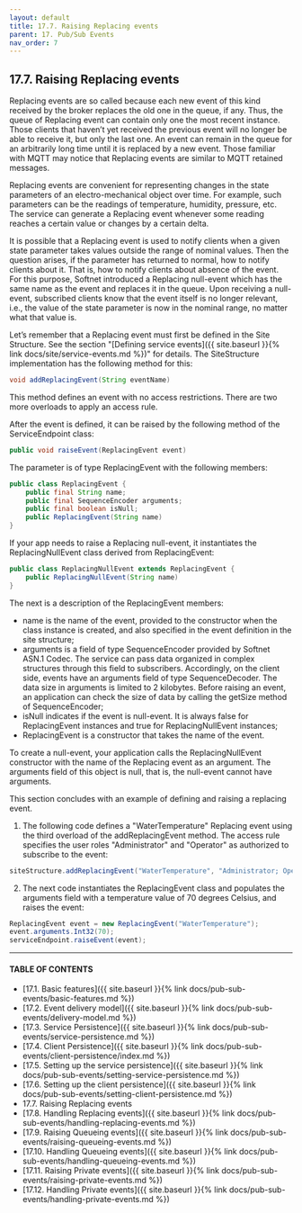 ```yaml
---
layout: default
title: 17.7. Raising Replacing events
parent: 17. Pub/Sub Events
nav_order: 7
---
```


## 17.7. Raising Replacing events

Replacing events are so called because each new event of this kind received by the broker replaces the old one in the queue, if any. Thus, the queue of Replacing event can contain only one the most recent instance. Those clients that haven’t yet received the previous event will no longer be able to receive it, but only the last one. An event can remain in the queue for an arbitrarily long time until it is replaced by a new event. Those familiar with MQTT may notice that Replacing events are similar to MQTT retained messages.  

Replacing events are convenient for representing changes in the state parameters of an electro-mechanical object over time. For example, such parameters can be the readings of temperature, humidity, pressure, etc. The service can generate a Replacing event whenever some reading reaches a certain value or changes by a certain delta.  

It is possible that a Replacing event is used to notify clients when a given state parameter takes values outside the range of nominal values. Then the question arises, if the parameter has returned to normal, how to notify clients about it. That is, how to notify clients about absence of the event. For this purpose, Softnet introduced a Replacing null-event which has the same name as the event and replaces it in the queue. Upon receiving a null-event, subscribed clients know that the event itself is no longer relevant, i.e., the value of the state parameter is now in the nominal range, no matter what that value is.  

Let’s remember that a Replacing event must first be defined in the Site Structure. See the section "[Defining service events]({{ site.baseurl }}{% link docs/site/service-events.md %})" for details. The <span class="datatype">SiteStructure</span> implementation has the following method for this:
```java
void addReplacingEvent(String eventName)
```
This method defines an event with no access restrictions. There are two more overloads to apply an access rule.  

After the event is defined, it can be raised by the following method of the <span class="datatype">ServiceEndpoint</span> class:
```java
public void raiseEvent(ReplacingEvent event)
```

The parameter is of type <span class="datatype">ReplacingEvent</span> with the following members:
```java
public class ReplacingEvent {
    public final String name;
    public final SequenceEncoder arguments;		
    public final boolean isNull;
    public ReplacingEvent(String name)
}
```

If your app needs to raise a Replacing null-event, it instantiates the <span class="datatype">ReplacingNullEvent</span> class derived from <span class="datatype">ReplacingEvent</span>:
```java
public class ReplacingNullEvent extends ReplacingEvent {
	public ReplacingNullEvent(String name)
}
```

The next is a description of the <span class="datatype">ReplacingEvent</span> members:
*	<span class="field">name</span> is the name of the event, provided to the constructor when the class instance is created, and also specified in the event definition in the site structure;
*	<span class="field">arguments</span> is a field of type <span class="datatype">SequenceEncoder</span> provided by Softnet ASN.1 Codec. The service can pass data organized in complex structures through this field to subscribers. Accordingly, on the client side, events have an arguments field of type <span class="datatype">SequenceDecoder</span>. The data size in arguments is limited to 2 kilobytes. Before raising an event, an application can check the size of data by calling the getSize method of <span class="datatype">SequenceEncoder</span>;
*	<span class="field">isNull</span> indicates if the event is null-event. It is always false for <span class="datatype">ReplacingEvent</span> instances and true for <span class="datatype">ReplacingNullEvent</span> instances;
*	<span class="method">ReplacingEvent</span> is a constructor that takes the name of the event.  

To create a null-event, your application calls the <span class="datatype">ReplacingNullEvent</span> constructor with the name of the Replacing event as an argument. The arguments field of this object is null, that is, the null-event cannot have arguments.  

This section concludes with an example of defining and raising a replacing event.
1.	The following code defines a "WaterTemperature" Replacing event using the third overload of the <span class="method">addReplacingEvent</span> method. The access rule specifies the user roles "Administrator" and "Operator" as authorized to subscribe to the event:
```java
siteStructure.addReplacingEvent("WaterTemperature", "Administrator; Operator");
```

2.	The next code instantiates the <span class="datatype">ReplacingEvent</span> class and populates the arguments field with a temperature value of 70 degrees Celsius, and raises the event:
```java
ReplacingEvent event = new ReplacingEvent("WaterTemperature");
event.arguments.Int32(70);
serviceEndpoint.raiseEvent(event);
```

---
#### TABLE OF CONTENTS
* [17.1. Basic features]({{ site.baseurl }}{% link docs/pub-sub-events/basic-features.md %})
* [17.2. Event delivery model]({{ site.baseurl }}{% link docs/pub-sub-events/delivery-model.md %})
* [17.3. Service Persistence]({{ site.baseurl }}{% link docs/pub-sub-events/service-persistence.md %})
* [17.4. Client Persistence]({{ site.baseurl }}{% link docs/pub-sub-events/client-persistence/index.md %})
* [17.5. Setting up the service persistence]({{ site.baseurl }}{% link docs/pub-sub-events/setting-service-persistence.md %})
* [17.6. Setting up the client persistence]({{ site.baseurl }}{% link docs/pub-sub-events/setting-client-persistence.md %})
* 17.7. Raising Replacing events
* [17.8. Handling Replacing events]({{ site.baseurl }}{% link docs/pub-sub-events/handling-replacing-events.md %})
* [17.9. Raising Queueing events]({{ site.baseurl }}{% link docs/pub-sub-events/raising-queueing-events.md %})
* [17.10. Handling Queueing events]({{ site.baseurl }}{% link docs/pub-sub-events/handling-queueing-events.md %})
* [17.11. Raising Private events]({{ site.baseurl }}{% link docs/pub-sub-events/raising-private-events.md %})
* [17.12. Handling Private events]({{ site.baseurl }}{% link docs/pub-sub-events/handling-private-events.md %})